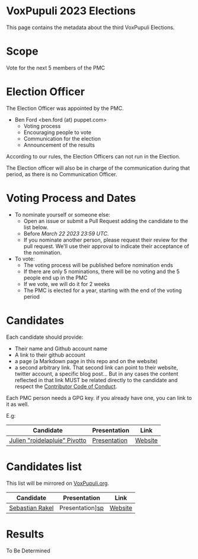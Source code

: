 # VoxPupuli 2023 Elections

This page contains the metadata about the third VoxPupuli Elections.


# Scope

Vote for the next 5 members of the PMC


# Election Officer

The Election Officer was  appointed by the PMC.

* Ben Ford <ben.ford (at) puppet.com>
  * Voting process
  * Encouraging people to vote
  * Communication for the election
  * Announcement of the results

According to our rules, the Election Officers can not run in the Election.

The Election officer will also be in charge of the communication during that
period, as there is no Communication Officer.

# Voting Process and Dates

* To nominate yourself or someone else:
    * Open an issue or submit a Pull Request adding the candidate to the list below.
    * Before *March 22 2023 23:59 UTC*.
    * If you nominate another person, please request their review for the pull request.
      We'll use their approval to indicate their acceptance of the nomination.
* To vote:
    * The voting process will be published before nomination ends
    * If there are only 5 nominations, there will be no voting and the 5 people end up in the PMC
    * If we vote, we will do it for 2 weeks
    * The PMC is elected for a year, starting with the end of the voting period

# Candidates

Each candidate should provide:

- Their name and Github account name
- A link to their github account
- a page (a Markdown page in this repo and on the website)
- a second arbitrary link. That second link can point to their website, twitter
  account, a specific blog post... But in any cases the content
  reflected in that link MUST be related directly to the candidate and respect
  the [Contributor Code of Conduct](https://voxpupuli.org/coc/).

Each PMC person needs a GPG key. if you already have one, you can link to it as well.

E.g:

| Candidate                           | Presentation       | Link          |
| ----------------------------------- | ------------------ | ------------- |
| [Julien "roidelapluie" Pivotto][rg] | [Presentation][rp] | [Website][rl] |

[rg]:https://github.com/roidelapluie
[rp]:2016-01/roidelapluie.md
[rl]:https://roidelapluie.be


# Candidates list

This list will be mirrored on [VoxPupuli.org](https://voxpupuli.org/elections).

| Candidate                    | Presentation       | Link          |
| ---------------------------- | ------------------ | ------------- |
| [Sebastian Rakel][sr]        |  Presentation][sp] | [Website][srw] |

[sr]: https://github.com/sebastianrakel
[sp]: 2023-01/spritzgebaeck.md
[srw]: https://sebastianrakel.de

# Results

To Be Determined

